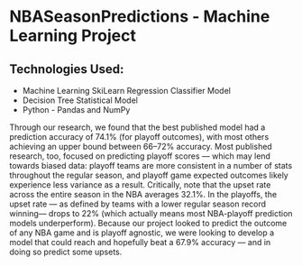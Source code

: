 # NBASeasonPredictions - Machine Learning Project
## Technologies Used:
* Machine Learning SkiLearn Regression Classifier Model
* Decision Tree Statistical Model
* Python - Pandas and NumPy

Through our research, we found that the best published model had a prediction accuracy of 74.1% (for playoff outcomes), with most others achieving an upper bound between 66–72% accuracy. Most published research, too, focused on predicting playoff scores — which may lend towards biased data: playoff teams are more consistent in a number of stats throughout the regular season, and playoff game expected outcomes likely experience less variance as a result. Critically, note that the upset rate across the entire season in the NBA averages 32.1%. In the playoffs, the upset rate — as defined by teams with a lower regular season record winning— drops to 22% (which actually means most NBA-playoff prediction models underperform). Because our project looked to predict the outcome of any NBA game and is playoff agnostic, we were looking to develop a model that could reach and hopefully beat a 67.9% accuracy — and in doing so predict some upsets.

